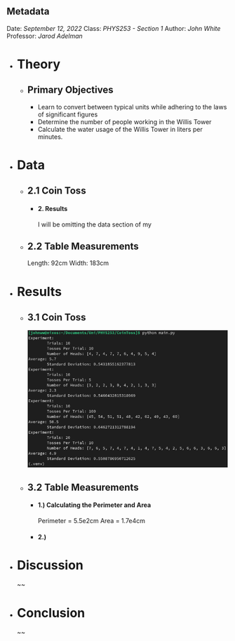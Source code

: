 ## Metadata
Date: *September 12, 2022*
Class: *PHYS253 - Section 1*
Author: *John White*
Professor: *Jarod Adelman*
- # Theory
	- ## Primary Objectives
	  * Learn to convert between typical units while adhering to the laws of significant figures
	  * Determine the number of people working in the Willis Tower
	  * Calculate the water usage of the Willis Tower in liters per minutes.
- # Data
	- ## 2.1 Coin Toss
		- #### 2. Results
		  I will be omitting the data section of my
	- ## 2.2 Table Measurements
	  Length: 92cm
	  Width: 183cm
- # Results
	- ## 3.1 Coin Toss
	  ![image.png](../assets/image_1695229978762_0.png)
	- ## 3.2 Table Measurements
		- #### 1.) Calculating the Perimeter and Area
		  Perimeter = 5.5e2cm
		  Area = 1.7e4cm
		- #### 2.)
- # Discussion
  ~~
- # Conclusion
  ~~